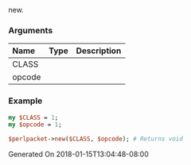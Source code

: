 new.
### Arguments
**Name**|**Type**|**Description**
:---|:---|:---
CLASS||
opcode||

### Example

```perl
my $CLASS = 1;
my $opcode = 1;

$perlpacket->new($CLASS, $opcode); # Returns void
```


Generated On 2018-01-15T13:04:48-08:00